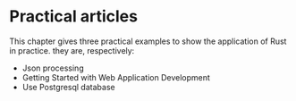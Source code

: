 # Practical articles

This chapter gives three practical examples to show the application of Rust in practice. they are, respectively:

- Json processing
- Getting Started with Web Application Development
- Use Postgresql database